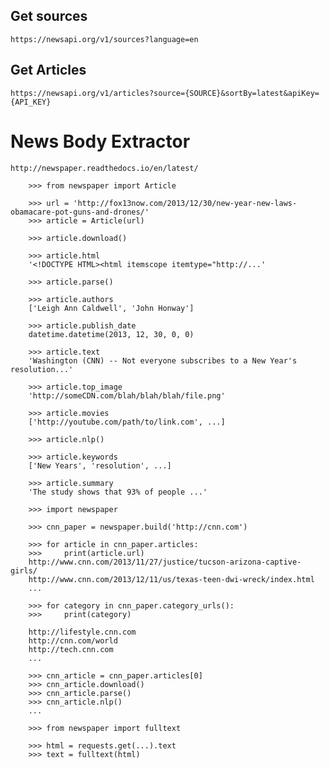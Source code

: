 ## Get sources
`https://newsapi.org/v1/sources?language=en`
 
## Get Articles
`https://newsapi.org/v1/articles?source={SOURCE}&sortBy=latest&apiKey={API_KEY}`

# News Body Extractor
`http://newspaper.readthedocs.io/en/latest/`

```
    >>> from newspaper import Article

    >>> url = 'http://fox13now.com/2013/12/30/new-year-new-laws-obamacare-pot-guns-and-drones/'
    >>> article = Article(url)
```
```
    >>> article.download()

    >>> article.html
    '<!DOCTYPE HTML><html itemscope itemtype="http://...'
```

```
    >>> article.parse()

    >>> article.authors
    ['Leigh Ann Caldwell', 'John Honway']

    >>> article.publish_date
    datetime.datetime(2013, 12, 30, 0, 0)

    >>> article.text
    'Washington (CNN) -- Not everyone subscribes to a New Year's resolution...'

    >>> article.top_image
    'http://someCDN.com/blah/blah/blah/file.png'

    >>> article.movies
    ['http://youtube.com/path/to/link.com', ...]

```
```
    >>> article.nlp()

    >>> article.keywords
    ['New Years', 'resolution', ...]

    >>> article.summary
    'The study shows that 93% of people ...'

```
```
    >>> import newspaper

    >>> cnn_paper = newspaper.build('http://cnn.com')

    >>> for article in cnn_paper.articles:
    >>>     print(article.url)
    http://www.cnn.com/2013/11/27/justice/tucson-arizona-captive-girls/
    http://www.cnn.com/2013/12/11/us/texas-teen-dwi-wreck/index.html
    ...

    >>> for category in cnn_paper.category_urls():
    >>>     print(category)

    http://lifestyle.cnn.com
    http://cnn.com/world
    http://tech.cnn.com
    ...

    >>> cnn_article = cnn_paper.articles[0]
    >>> cnn_article.download()
    >>> cnn_article.parse()
    >>> cnn_article.nlp()
    ...

```
```
    >>> from newspaper import fulltext

    >>> html = requests.get(...).text
    >>> text = fulltext(html)
```
